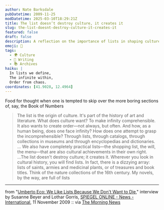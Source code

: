```yaml
---
author: Nate Barksdale
pubDatetime: 2009-11-25
modDatetime: 2025-03-10T18:29:21Z
title: The list doesn’t destroy culture, it creates it
slug: the-list-doesnt-destroy-culture-it-creates-it
featured: false
draft: false
description: A reflection on the importance of lists in shaping culture and understanding the infinite, inspired by Umberto Eco's insights.
emoji: 📜
tags:
  - 🌍 Culture
  - 📝 Writing
  - 📚 Archives
haiku: |
  In lists we define,  
  The infinite within,  
  Order from chaos.
coordinates: [41.9028, 12.4964]
---
```


Food for thought when one is tempted to skip over the more boring sections of, say, the Book of Numbers

> The list is the origin of culture. It's part of the history of art and literature. What does culture want? To make infinity comprehensible. It also wants to create order—not always, but often. And how, as a human being, does one face infinity? How does one attempt to grasp the incomprehensible? Through lists, through catalogs, through collections in museums and through encyclopedias and dictionaries. ... We also have completely practical lists—the shopping list, the will, the menu—that are also cultural achievements in their own right. ...The list doesn't destroy culture; it creates it. Wherever you look in cultural history, you will find lists. In fact, there is a dizzying array: lists of saints, armies and medicinal plants, or of treasures and book titles. Think of the nature collections of the 16th century. My novels, by the way, are full of lists

---

from "[Umberto Eco: We Like Lists Because We Don't Want to Die](http://www.spiegel.de/international/zeitgeist/0,1518,659577,00.html)," interview by Susanne Beyer and Lothar Gorris, [SPIEGEL ONLINE - News - International](http://www.spiegel.de/international/zeitgeist/0,1518,659577,00.html), 11 November 2009 :: via [The Morning News](http://www.themorningnews.org/archives/headlines/2009/November/18/)
